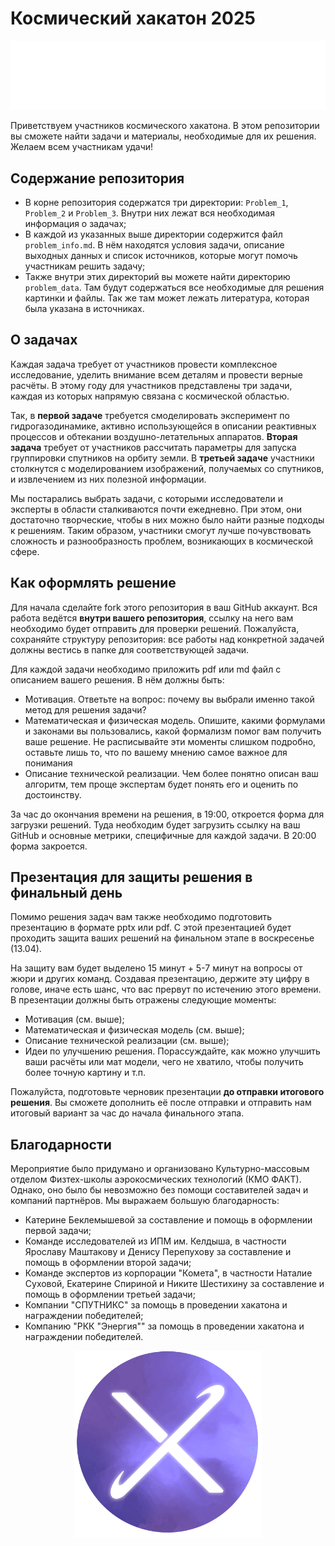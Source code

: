 # Космический хакатон 2025

![name image](hackathon.png)

Приветствуем участников космического хакатона. В этом репозитории вы сможете найти задачи и материалы, необходимые для их решения. Желаем всем участникам удачи!

## Содержание репозитория

- В корне репозитория содержатся три директории: `Problem_1`, `Problem_2` и `Problem_3`. Внутри них лежат вся необходимая информация о задачах;
- В каждой из указанных выше директории содержится файл `problem_info.md`. В нём находятся условия задачи, описание выходных данных и список источников, которые могут помочь участникам решить задачу;
- Также внутри этих директорий вы можете найти директорию `problem_data`. Там будут содержаться все необходимые для решения картинки и файлы. Так же там может лежать литература, которая была указана в источниках.

## О задачах

Каждая задача требует от участников провести комплексное исследование, уделить внимание всем деталям и провести верные расчёты. В этому году для участников представлены три задачи, каждая из которых напрямую связана с космической областью. 

Так, в **первой задаче** требуется смоделировать эксперимент по гидрогазодинамике, активно использующейся в описании реактивных процессов и обтекании воздушно-летательных аппаратов. **Вторая задача** требует от участников рассчитать параметры для запуска группировки спутников на орбиту земли. В **третьей задаче** участники столкнутся с моделированием изображений, получаемых со спутников, и извлечением из них полезной информации.

Мы постарались выбрать задачи, с которыми исследователи и эксперты в области сталкиваются почти ежедневно. При этом, они достаточно творческие, чтобы в них можно было найти разные подходы к решениям. Таким образом, участники смогут лучше почувствовать сложность и разнообразность проблем, возникающих в космической сфере.


## Как оформлять решение

Для начала сделайте fork этого репозитория в ваш GitHub аккаунт. Вся работа ведётся **внутри вашего репозитория**, ссылку на него вам необходимо будет отправить для проверки решений. Пожалуйста, сохраняйте структуру репозитория: все работы над конкретной задачей должны вестись в папке для соответствующей задачи.

Для каждой задачи необходимо приложить pdf или md файл с описанием вашего решения. В нём должны быть:
- Мотивация. Ответьте на вопрос: почему вы выбрали именно такой метод для решения задачи?
- Математическая и физическая модель. Опишите, какими формулами и законами вы пользовались, какой формализм помог вам получить ваше решение. Не расписывайте эти моменты слишком подробно, оставьте лишь то, что по вашему мнению самое важное для понимания
- Описание технической реализации. Чем более понятно описан ваш алгоритм, тем проще экспертам будет понять его и оценить по достоинству.

За час до окончания времени на решения, в 19:00, откроется форма для загрузки решений. Туда необходим будет загрузить ссылку на ваш GitHub и основные метрики, специфичные для каждой задачи. В 20:00 форма закроется.

## Презентация для защиты решения в финальный день
Помимо решения задач вам также необходимо подготовить презентацию в формате pptx или pdf. С этой презентацией будет проходить защита ваших решений на финальном этапе в воскресенье (13.04).

На защиту вам будет выделено 15 минут + 5-7 минут на вопросы от жюри и других команд. Создавая презентацию, держите эту цифру в голове, иначе есть шанс, что вас прервут по истечению этого времени. В презентации должны быть отражены следующие моменты:
- Мотивация (см. выше);
- Математическая и физическая модель (см. выше);
- Описание технической реализации (см. выше);
- Идеи по улучшению решения. Порассуждайте, как можно улучшить ваши расчёты или мат модели, чего не хватило, чтобы получить более точную картину и т.п.

Пожалуйста, подготовьте черновик презентации **до отправки итогового решения**. Вы сможете дополнить её после отправки и отправить нам итоговый вариант за час до начала финального этапа.
## Благодарности

Мероприятие было придумано и организовано Культурно-массовым отделом Физтех-школы аэрокосмических технологий (КМО ФАКТ). Однако, оно было бы невозможно без помощи составителей задач и компаний партнёров. Мы выражаем большую благодарность: 
- Катерине Беклемышевой за составление и помощь в оформлении первой задачи;
- Команде исследователей из ИПМ им. Келдыша, в частности Ярославу Маштакову и Денису Перепухову за составление и помощь в оформлении второй задачи;
- Команде экспертов из корпорации "Комета", в частности Наталие Суховой, Екатерине Спириной и Никите Шестихину за составление и помощь в оформлении третьей задачи;
- Компании "СПУТНИКС" за помощь в проведении хакатона и награждении победителей;
- Компанию "РКК "Энергия"" за помощь в проведении хакатона и награждении победителей.

<p align="center">
  <img src="clogo.png" alt="logo" width="300" height="300">
</p>
